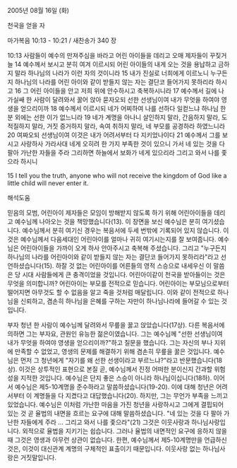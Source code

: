 2005년 08월 16일 (화)

천국을 얻을 자



마가복음 10:13 - 10:21 / 새찬송가 340 장


10:13 사람들이 예수의 만져주심을 바라고 어린 아이들을 데리고 오매 제자들이 꾸짖거늘 14 예수께서 보시고 분히 여겨 이르시되 어린 아이들의 내게 오는 것을 용납하고 금하지 말라 하나님의 나라가 이런 자의 것이니라 15 내가 진실로 너희에게 이르노니 누구든지 하나님의 나라를 어린 아이와 같이 받들지 않는 자는 결단코 들어가지 못하리라 하시고 16 그 어린 아이들을 안고 저희 위에 안수하시고 축복하시니라 17 예수께서 길에 나가실쌔 한 사람이 달려와서 꿇어 앉아 묻자오되 선한 선생님이여 내가 무엇을 하여야 영생을 얻으리이까 18 예수께서 이르시되 네가 어찌하여 나를 선하다 일컫느냐 하나님 한분 외에는 선한 이가 없느니라 19 네가 계명을 아나니 살인하지 말라, 간음하지 말라, 도적질하지 말라, 거짓 증거하지 말라, 속여 취하지 말라, 네 부모를 공경하라 하였느니라 20 여짜오되 선생님이여 이것은 내가 어려서부터 다 지키었나이다 21 예수께서 그를 보시고 사랑하사 가라사대 네게 오히려 한 가지 부족한 것이 있으니 가서 네 있는 것을 다 팔아 가난한 자들을 주라 그리하면 하늘에서 보화가 네게 있으리라 그리고 와서 나를 좇으라 하시니

15 I tell you the truth, anyone who will not receive the kingdom of God like a little child will never enter it.

해석도움





믿음의 모범, 어린아이
제자들은 모임이 방해받지 않도록 하기 위해 어린아이들을 데리고 예수님께 나아오는 것을 책망했습니다(13). 이 장면을 보신 예수님은 분히 여기셨습니다. 예수님께서 분히 여기신 경우는 복음서에 두세 번밖에 기록되어 있지 않습니다. 이것은 예수님께서 다음세대인 어린아이를 얼마나 귀히 여기시는지를 잘 보여줍니다. 예수님은 어린아이들을 가까이 오게 하사 안아주시고 축복해 주셨습니다. 그리고 "누구든지 하나님의 나라를 어린아이와 같이 받들지 않는 자는 결단코 들어가지 못하리라"라고 선언하셨습니다(15). 하잘 것 없는 어린아이를 어른들의 영적 스승으로 내세우신 이 말씀은 당 시대 사람들에게 큰 충격이었을 것입니다. 어린아이같이 천국을 받아들이는 것은 무엇을 의미합니까? 어린아이는 부모를 전적으로 믿습니다. 어린아이는 부모님으로부터 떨어지면 아무것도 할 수 없음을 알고 죽을 것처럼 매달립니다. 이와 같이 전적으로 하나님을 신뢰하고, 겸손히 하나님을 은혜를 구하는 자만이 하나님나라에 들어갈 수 있는 것입니다.

부자 청년
한 사람이 예수님께 달려와서 무릎을 꿇고 앉았습니다(17상). 다른 복음서에 의하면 그는 부자요, 관원인 유능한 젊은이였습니다. 그는 예수님께 "선한 선생님이여 내가 무엇을 하여야 영생을 얻으리이까?"하고 질문을 했습니다. 그는 자신의 부나 지위에 만족할 수 없었고, 영생의 문제를 해결하기 위해 겸손히 무릎을 꿇은 것입니다. 예수님은 먼저 그 청년에게 "자기를 왜 선한 선생이라고 부르느냐?"라고 반문했습니다(18상). 이것은 상투적인 표현으로 본질 곧, 예수님께서 진정 어떠한 분이신지 간과할 위험성을 지적한 것입니다. 예수님은 단지 좋은 스승이 아니라 하나님이십니다(18하). 이어서 예수님은 제5-10계명을 준수하라고 말씀하셨습니다(19-20). 이에 대해 청년은 어려서부터 이 계명들을 다 지켰다고 대답했습니다(20). 하지만, 그는 무언가 부족을 느끼고 있었습니다. 예수님은 이처럼 가난한 마음을 가진 청년을 사랑하시고 그에게 결핍되어 있는 것 곧 율법의 내면을 흐르는 요구에 대해 말씀하셨습니다. "네 있는 것을 다 팔아 가난한 자들에게 주라 … 그리고 와서 나를 좇으라"(21) 그것은 이웃사랑과 하나님사랑입니다. 외적으로 율법을 지키기는 쉽습니다. 그러나 율법의 내면적인 요구에 응하지 않을 때 그것은 영생과 아무런 상관이 없습니다. 한편, 예수님께서 제5-10계명만을 언급하신 것은, 이것이 대신관계 계명의 구체적인 표출이기 때문입니다. 이웃사랑 없는 하나님사랑은 거짓말입니다.
